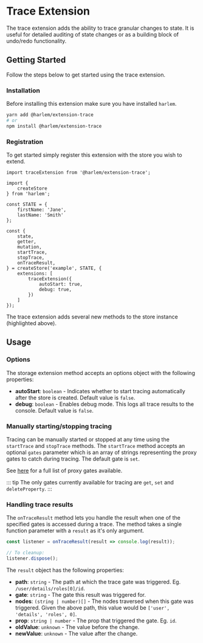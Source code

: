 # Trace Extension

The trace extension adds the ability to trace granular changes to state. It is useful for detailed auditing of state changes or as a building block of undo/redo functionality.

## Getting Started

Follow the steps below to get started using the trace extension.

### Installation

Before installing this extension make sure you have installed `harlem`.

```bash
yarn add @harlem/extension-trace
# or
npm install @harlem/extension-trace
```

### Registration

To get started simply register this extension with the store you wish to extend.

```typescript{16-18,21-24}
import traceExtension from '@harlem/extension-trace';

import {
    createStore
} from 'harlem';

const STATE = {
    firstName: 'Jane',
    lastName: 'Smith'
};

const {
    state,
    getter,
    mutation,
    startTrace,
    stopTrace,
    onTraceResult,
} = createStore('example', STATE, {
    extensions: [
        traceExtension({
            autoStart: true,
            debug: true,
        })
    ]
});
```

The trace extension adds several new methods to the store instance (highlighted above).


## Usage

### Options
The storage extension method accepts an options object with the following properties:
- **autoStart**: `boolean` - Indicates whether to start tracing automatically after the store is created. Default value is `false`.
- **debug**: `boolean` - Enables debug mode. This logs all trace results to the console. Default value is `false`.


### Manually starting/stopping tracing
Tracing can be manually started or stopped at any time using the `startTrace` and `stopTrace` methods. The `startTrace` method accepts an optional `gates` parameter which is an array of strings representing the proxy gates to catch during tracing. The default gate is `set`.

See [here](https://developer.mozilla.org/en-US/docs/Web/JavaScript/Reference/Global_Objects/Proxy/Proxy#handler_functions) for a full list of proxy gates available.

::: tip
The only gates currently available for tracing are `get`, `set` and `deleteProperty`.
:::


### Handling trace results
The `onTraceResult` method lets you handle the result when one of the specified gates is accessed during a trace. The method takes a single function parameter with a `result` as it's only argument.

```typescript
const listener = onTraceResult(result => console.log(result));

// To cleanup:
listener.dispose();
```

The `result` object has the following properties:
- **path**: `string` - The path at which the trace gate was triggered. Eg. `/user/details/roles[0]/id`.
- **gate**: `string` - The gate this result was triggered for.
- **nodes**: `(string | number)[]` - The nodes traversed when this gate was triggered. Given the above path, this value would be `['user', 'details', 'roles', 0]`.
- **prop**: `string | number` - The prop that triggered the gate. Eg. `id`.
- **oldValue**: `unknown` - The value before the change.
- **newValue**: `unknown` - The value after the change.